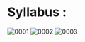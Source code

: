 # Syllabus : 
![0001](https://user-images.githubusercontent.com/37971771/155586549-e0247a1a-2f80-4fad-bf38-0dd5f75def53.jpg)
![0002](https://user-images.githubusercontent.com/37971771/155586575-388fcaf6-7a66-4861-81bb-21a5462d9f67.jpg)
![0003](https://user-images.githubusercontent.com/37971771/155586584-bd7e0505-3bbb-4b03-98d2-f059a8602dce.jpg)
 
